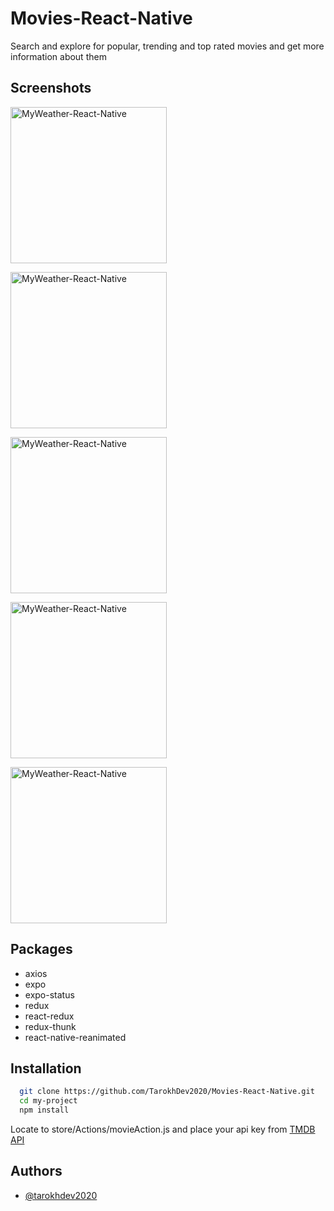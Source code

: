 
# Movies-React-Native

Search and explore for popular, trending and top rated movies and get more information about them

## Screenshots

<a href='Simulator Screen Shot - iPhone 11 - 2021-01-04 at 12 05 11' target='_blank'><img src='https://user-images.githubusercontent.com/72879576/153024255-f99b3d7e-fb3c-42ec-b1af-7df94b5f9a8c.png' border='0' alt='MyWeather-React-Native' width="250"/></a>

<a href='Simulator Screen Shot - iPhone 11 - 2021-01-04 at 12 10 02' target='_blank'><img src='https://user-images.githubusercontent.com/72879576/153024740-f0c2aced-6450-4e06-94f0-fcf2321ae0a6.png' alt='MyWeather-React-Native' width="250"/></a>

<a href='Simulator Screen Shot - iPhone 11 - 2021-01-04 at 12 10 17' target='_blank'><img src='https://user-images.githubusercontent.com/72879576/153024796-bf41552e-c6e5-4eea-b321-2e37c7db0f2c.png' alt='MyWeather-React-Native' width="250"/></a>

<a href='Simulator Screen Shot - iPhone 11 - 2021-01-04 at 12 05 52' target='_blank'><img src='https://user-images.githubusercontent.com/72879576/153025065-5961126a-ff74-4e9b-9336-39c61b1f0795.png' alt='MyWeather-React-Native' width="250"/></a>

<a href='Simulator Screen Shot - iPhone 11 - 2021-01-04 at 12 05 40' target='_blank'><img src='https://user-images.githubusercontent.com/72879576/153025103-7a1be0b4-c1c3-4ef8-ac30-94b17e7a91df.png' alt='MyWeather-React-Native' width="250"/></a>


## Packages

- axios
- expo
- expo-status
- redux
- react-redux
- redux-thunk
- react-native-reanimated

## Installation


```bash
  git clone https://github.com/TarokhDev2020/Movies-React-Native.git
  cd my-project
  npm install
```
Locate to store/Actions/movieAction.js and place your api key from [TMDB API](https://developers.themoviedb.org/3/getting-started/introduction)
## Authors

- [@tarokhdev2020](https://www.github.com/TarokhDev2020)

